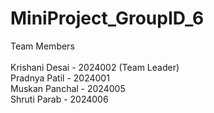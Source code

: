 # MiniProject_GroupID_6 <br/>
Team Members <br/><br/>
Krishani Desai - 2024002 (Team Leader) <br/>
Pradnya Patil - 2024001 <br/>
Muskan Panchal - 2024005 <br/>
Shruti Parab - 2024006 <br/>
